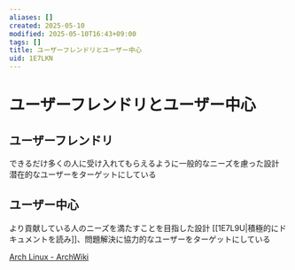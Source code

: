 ```yaml
---
aliases: []
created: 2025-05-10
modified: 2025-05-10T16:43+09:00
tags: []
title: ユーザーフレンドリとユーザー中心
uid: 1E7LKN
---
```


# ユーザーフレンドリとユーザー中心

## ユーザーフレンドリ

できるだけ多くの人に受け入れてもらえるように一般的なニーズを慮った設計
潜在的なユーザーをターゲットにしている

## ユーザー中心

より貢献している人のニーズを満たすことを目指した設計
[[1E7L9U|積極的にドキュメントを読み]]、問題解決に協力的なユーザーをターゲットにしている

[Arch Linux - ArchWiki](https://wiki.archlinux.jp/index.php/Arch_Linux#.E5.8E.9F.E5.89.87)
